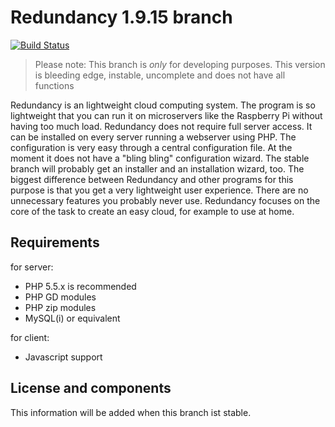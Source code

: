 Redundancy  1.9.15 branch
=================================
[![Build Status](https://travis-ci.org/squarerootfury/redundancy.svg?branch=Lenticularis)](https://travis-ci.org/squarerootfury/redundancy)

> Please note: This branch is _only_ for developing purposes. This version is bleeding edge, instable, uncomplete and does not have all functions

Redundancy is an lightweight cloud computing system. The program is so lightweight that you can run it on microservers like the Raspberry Pi without having too much load.
Redundancy does not require full server access. It can be installed on every server running a webserver using PHP. The configuration is very easy through a central configuration file. At the moment it does not have a "bling bling" configuration wizard. The stable branch will probably get an installer and an installation wizard, too. The biggest difference between Redundancy and other programs for this purpose is that you get a very lightweight user
experience. There are no unnecessary features you probably never use. Redundancy focuses on the core of the task to create an easy cloud, for example to use at home.

Requirements
------------

for server:
- PHP 5.5.x is recommended
- PHP GD modules
- PHP zip modules
- MySQL(i) or equivalent

for client:
- Javascript support

License and components
----------------------

This information will be added when this branch ist stable.
